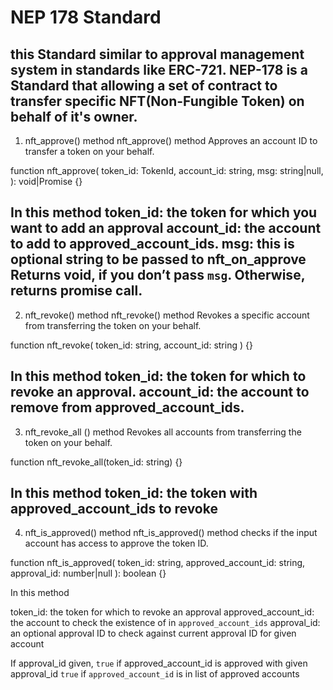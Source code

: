 NEP 178 Standard
=================
this Standard similar to approval management system in standards like ERC-721.
NEP-178 is a Standard that allowing a set of contract to transfer specific NFT(Non-Fungible Token) on behalf of it's owner.
---------------------------------------------------------------------------------------------
1. nft_approve() method
nft_approve() method Approves an account ID to transfer a token on your behalf.

function nft_approve(
  token_id: TokenId,
  account_id: string,
  msg: string|null,
): void|Promise<any> {}
 
In this method 
token_id: the token for which you want to add an approval
account_id: the account to add to approved_account_ids.
msg: this is optional string to be passed to nft_on_approve
Returns void, if you don’t pass `msg`. Otherwise, returns promise call.
------------------------------------------------------------------------------
2. nft_revoke() method
nft_revoke() method Revokes a specific account from transferring the token on your behalf.

function nft_revoke(
  token_id: string,
  account_id: string
) {}

In this method
token_id: the token for which to revoke an approval.
account_id: the account to remove from approved_account_ids.
---------------------------------------------------------------------------------------
3. nft_revoke_all () method
Revokes all accounts from transferring the token on your behalf.

function nft_revoke_all(token_id: string) {}

In this method
token_id: the token with approved_account_ids to revoke
---------------------------------------------------------------------------------
4. nft_is_approved() method
nft_is_approved() method checks if the input account has access to approve the token ID.

function nft_is_approved(
  token_id: string,
  approved_account_id: string,
  approval_id: number|null
): boolean {}

In this method

token_id: the token for which to revoke an approval
approved_account_id: the account to check the existence of in `approved_account_ids`
approval_id: an optional approval ID to check against current approval ID for given account

If approval_id given, `true` if approved_account_id is approved with given approval_id
 `true` if `approved_account_id` is in list of approved accounts




